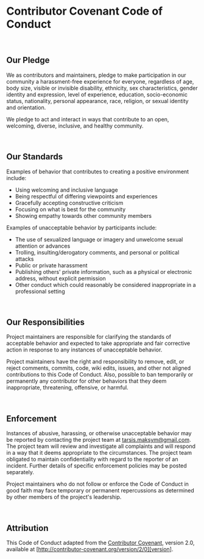# Contributor Covenant Code of Conduct

<br/>

## Our Pledge

We as contributors and maintainers, pledge to make participation in our community a harassment-free experience for everyone, regardless of age, body size, visible or invisible disability, ethnicity, sex characteristics, gender identity and expression, level of experience, education, socio-economic status, nationality, personal appearance, race, religion, or sexual identity and orientation.

We pledge to act and interact in ways that contribute to an open, welcoming, diverse, inclusive, and healthy community.

<br/>

## Our Standards

Examples of behavior that contributes to creating a positive environment include:

- Using welcoming and inclusive language
- Being respectful of differing viewpoints and experiences
- Gracefully accepting constructive criticism
- Focusing on what is best for the community
- Showing empathy towards other community members

Examples of unacceptable behavior by participants include:

- The use of sexualized language or imagery and unwelcome sexual attention or advances
- Trolling, insulting/derogatory comments, and personal or political attacks
- Public or private harassment
- Publishing others' private information, such as a physical or electronic address, without explicit permission
- Other conduct which could reasonably be considered inappropriate in a professional setting

<br/>

## Our Responsibilities

Project maintainers are responsible for clarifying the standards of acceptable behavior and expected to take appropriate and fair corrective action in response to any instances of unacceptable behavior.

Project maintainers have the right and responsibility to remove, edit, or reject comments, commits, code, wiki edits, issues, and other not aligned contributions to this Code of Conduct. Also, possible to ban temporarily or permanently any contributor for other behaviors that they deem inappropriate, threatening, offensive, or harmful.

<br/>

## Enforcement

Instances of abusive, harassing, or otherwise unacceptable behavior may be reported by contacting the project team at tarsis.maksym@gmail.com. The project team will review and investigate all complaints and will respond in a way that it deems appropriate to the circumstances. The project team obligated to maintain confidentiality with regard to the reporter of an incident. Further details of specific enforcement policies may be posted separately.

Project maintainers who do not follow or enforce the Code of Conduct in good faith may face temporary or permanent repercussions as determined by other members of the project's leadership.

<br/>

## Attribution

This Code of Conduct adapted from the [Contributor Covenant][homepage], version 2.0, available at [http://contributor-covenant.org/version/2/0][version].

[homepage]: http://contributor-covenant.org
[version]: http://contributor-covenant.org/version/2/0
